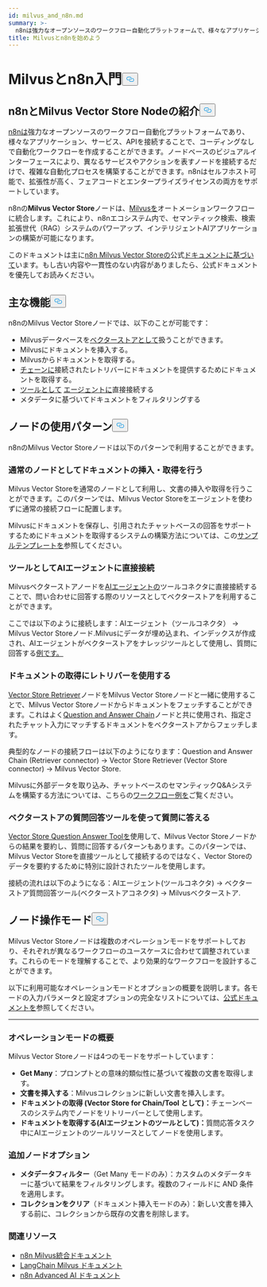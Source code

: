 ```yaml
---
id: milvus_and_n8n.md
summary: >-
  n8nは強力なオープンソースのワークフロー自動化プラットフォームで、様々なアプリケーション、サービス、APIを接続し、コーディングなしで自動化ワークフローを作成することができます。n8nはノードベースのビジュアルインターフェースにより、ユーザーは異なるサービスやアクションを表すノードを接続するだけで、複雑な自動化プロセスを構築することができます。n8nは、セルフホスト可能で、拡張性が高く、フェアコードとエンタープライズライセンスの両方をサポートしています。
title: Milvusとn8nを始めよう
---
```

<h1 id="Getting-Started-with-Milvus-and-n8n" class="common-anchor-header">Milvusとn8n入門<button data-href="#Getting-Started-with-Milvus-and-n8n" class="anchor-icon" translate="no">
      <svg translate="no"
        aria-hidden="true"
        focusable="false"
        height="20"
        version="1.1"
        viewBox="0 0 16 16"
        width="16"
      >
        <path
          fill="#0092E4"
          fill-rule="evenodd"
          d="M4 9h1v1H4c-1.5 0-3-1.69-3-3.5S2.55 3 4 3h4c1.45 0 3 1.69 3 3.5 0 1.41-.91 2.72-2 3.25V8.59c.58-.45 1-1.27 1-2.09C10 5.22 8.98 4 8 4H4c-.98 0-2 1.22-2 2.5S3 9 4 9zm9-3h-1v1h1c1 0 2 1.22 2 2.5S13.98 12 13 12H9c-.98 0-2-1.22-2-2.5 0-.83.42-1.64 1-2.09V6.25c-1.09.53-2 1.84-2 3.25C6 11.31 7.55 13 9 13h4c1.45 0 3-1.69 3-3.5S14.5 6 13 6z"
        ></path>
      </svg>
    </button></h1><h2 id="Introduction-to-n8n-and-the-Milvus-Vector-Store-Node" class="common-anchor-header">n8nとMilvus Vector Store Nodeの紹介<button data-href="#Introduction-to-n8n-and-the-Milvus-Vector-Store-Node" class="anchor-icon" translate="no">
      <svg translate="no"
        aria-hidden="true"
        focusable="false"
        height="20"
        version="1.1"
        viewBox="0 0 16 16"
        width="16"
      >
        <path
          fill="#0092E4"
          fill-rule="evenodd"
          d="M4 9h1v1H4c-1.5 0-3-1.69-3-3.5S2.55 3 4 3h4c1.45 0 3 1.69 3 3.5 0 1.41-.91 2.72-2 3.25V8.59c.58-.45 1-1.27 1-2.09C10 5.22 8.98 4 8 4H4c-.98 0-2 1.22-2 2.5S3 9 4 9zm9-3h-1v1h1c1 0 2 1.22 2 2.5S13.98 12 13 12H9c-.98 0-2-1.22-2-2.5 0-.83.42-1.64 1-2.09V6.25c-1.09.53-2 1.84-2 3.25C6 11.31 7.55 13 9 13h4c1.45 0 3-1.69 3-3.5S14.5 6 13 6z"
        ></path>
      </svg>
    </button></h2><p><a href="https://n8n.io/">n8nは</a>強力なオープンソースのワークフロー自動化プラットフォームであり、様々なアプリケーション、サービス、APIを接続することで、コーディングなしで自動化ワークフローを作成することができます。ノードベースのビジュアルインターフェースにより、異なるサービスやアクションを表すノードを接続するだけで、複雑な自動化プロセスを構築することができます。n8nはセルフホスト可能で、拡張性が高く、フェアコードとエンタープライズライセンスの両方をサポートしています。</p>
<p>n8nの<strong>Milvus Vector Store</strong>ノードは、<a href="https://milvus.io/">Milvusを</a>オートメーションワークフローに統合します。これにより、n8nエコシステム内で、セマンティック検索、検索拡張世代（RAG）システムのパワーアップ、インテリジェントAIアプリケーションの構築が可能になります。</p>
<p>このドキュメントは主に<a href="https://docs.n8n.io/integrations/builtin/cluster-nodes/root-nodes/n8n-nodes-langchain.vectorstoremilvus/">n8n Milvus Vector Storeの</a>公式<a href="https://docs.n8n.io/integrations/builtin/cluster-nodes/root-nodes/n8n-nodes-langchain.vectorstoremilvus/">ドキュメントに基づいて</a>います。もし古い内容や一貫性のない内容がありましたら、公式ドキュメントを優先してお読みください。</p>
<h2 id="Key-Features" class="common-anchor-header">主な機能<button data-href="#Key-Features" class="anchor-icon" translate="no">
      <svg translate="no"
        aria-hidden="true"
        focusable="false"
        height="20"
        version="1.1"
        viewBox="0 0 16 16"
        width="16"
      >
        <path
          fill="#0092E4"
          fill-rule="evenodd"
          d="M4 9h1v1H4c-1.5 0-3-1.69-3-3.5S2.55 3 4 3h4c1.45 0 3 1.69 3 3.5 0 1.41-.91 2.72-2 3.25V8.59c.58-.45 1-1.27 1-2.09C10 5.22 8.98 4 8 4H4c-.98 0-2 1.22-2 2.5S3 9 4 9zm9-3h-1v1h1c1 0 2 1.22 2 2.5S13.98 12 13 12H9c-.98 0-2-1.22-2-2.5 0-.83.42-1.64 1-2.09V6.25c-1.09.53-2 1.84-2 3.25C6 11.31 7.55 13 9 13h4c1.45 0 3-1.69 3-3.5S14.5 6 13 6z"
        ></path>
      </svg>
    </button></h2><p>n8nのMilvus Vector Storeノードでは、以下のことが可能です：</p>
<ul>
<li>Milvusデータベースを<a href="https://docs.n8n.io/glossary/#ai-vector-store">ベクターストアとして</a>扱うことができます。</li>
<li>Milvusにドキュメントを挿入する。</li>
<li>Milvusからドキュメントを取得する。</li>
<li><a href="https://docs.n8n.io/glossary/#ai-chain">チェーンに</a>接続されたレトリバーにドキュメントを提供するためにドキュメントを取得する。</li>
<li><a href="https://docs.n8n.io/glossary/#ai-tool">ツールとして</a> <a href="https://docs.n8n.io/glossary/#ai-agent">エージェントに</a>直接接続する</li>
<li>メタデータに基づいてドキュメントをフィルタリングする</li>
</ul>
<h2 id="Node-Usage-Patterns" class="common-anchor-header">ノードの使用パターン<button data-href="#Node-Usage-Patterns" class="anchor-icon" translate="no">
      <svg translate="no"
        aria-hidden="true"
        focusable="false"
        height="20"
        version="1.1"
        viewBox="0 0 16 16"
        width="16"
      >
        <path
          fill="#0092E4"
          fill-rule="evenodd"
          d="M4 9h1v1H4c-1.5 0-3-1.69-3-3.5S2.55 3 4 3h4c1.45 0 3 1.69 3 3.5 0 1.41-.91 2.72-2 3.25V8.59c.58-.45 1-1.27 1-2.09C10 5.22 8.98 4 8 4H4c-.98 0-2 1.22-2 2.5S3 9 4 9zm9-3h-1v1h1c1 0 2 1.22 2 2.5S13.98 12 13 12H9c-.98 0-2-1.22-2-2.5 0-.83.42-1.64 1-2.09V6.25c-1.09.53-2 1.84-2 3.25C6 11.31 7.55 13 9 13h4c1.45 0 3-1.69 3-3.5S14.5 6 13 6z"
        ></path>
      </svg>
    </button></h2><p>n8nのMilvus Vector Storeノードは以下のパターンで利用することができます。</p>
<h3 id="Use-as-a-regular-node-to-insert-and-retrieve-documents" class="common-anchor-header">通常のノードとしてドキュメントの挿入・取得を行う</h3><p>Milvus Vector Storeを通常のノードとして利用し、文書の挿入や取得を行うことができます。このパターンでは、Milvus Vector Storeをエージェントを使わずに通常の接続フローに配置します。</p>
<p>Milvusにドキュメントを保存し、引用されたチャットベースの回答をサポートするためにドキュメントを取得するシステムの構築方法については、この<a href="https://n8n.io/workflows/3573-create-a-rag-system-with-paul-essays-milvus-and-openai-for-cited-answers/">サンプルテンプレートを</a>参照してください。</p>
<h3 id="Connect-directly-to-an-AI-agent-as-a-tool" class="common-anchor-header">ツールとしてAIエージェントに直接接続</h3><p>Milvusベクターストアノードを<a href="https://docs.n8n.io/integrations/builtin/cluster-nodes/root-nodes/n8n-nodes-langchain.agent/">AIエージェントの</a>ツールコネクタに直接接続することで、問い合わせに回答する際のリソースとしてベクターストアを利用することができます。</p>
<p>ここでは以下のように接続します：AIエージェント（ツールコネクタ） -&gt; Milvus Vector Storeノード.Milvusにデータが埋め込まれ、インデックスが作成され、AIエージェントがベクターストアをナレッジツールとして使用し、質問に回答する<a href="https://n8n.io/workflows/3576-paul-graham-essay-search-and-chat-with-milvus-vector-database/">例です。</a></p>
<h3 id="Use-a-retriever-to-fetch-documents" class="common-anchor-header">ドキュメントの取得にレトリバーを使用する</h3><p><a href="https://docs.n8n.io/integrations/builtin/cluster-nodes/sub-nodes/n8n-nodes-langchain.retrievervectorstore/">Vector Store Retriever</a>ノードをMilvus Vector Storeノードと一緒に使用することで、Milvus Vector Storeノードからドキュメントをフェッチすることができます。これはよく<a href="https://docs.n8n.io/integrations/builtin/cluster-nodes/root-nodes/n8n-nodes-langchain.chainretrievalqa/">Question and Answer Chain</a>ノードと共に使用され、指定されたチャット入力にマッチするドキュメントをベクターストアからフェッチします。</p>
<p>典型的なノードの接続フローは以下のようになります：Question and Answer Chain (Retriever connector) -&gt; Vector Store Retriever (Vector Store connector) -&gt; Milvus Vector Store.</p>
<p>Milvusに外部データを取り込み、チャットベースのセマンティックQ&amp;Aシステムを構築する方法については、こちらの<a href="https://n8n.io/workflows/3574-create-a-paul-graham-essay-qanda-system-with-openai-and-milvus-vector-database/">ワークフロー例を</a>ご覧ください。</p>
<h3 id="Use-the-Vector-Store-Question-Answer-Tool-to-answer-questions" class="common-anchor-header">ベクターストアの質問回答ツールを使って質問に答える</h3><p><a href="https://docs.n8n.io/integrations/builtin/cluster-nodes/sub-nodes/n8n-nodes-langchain.toolvectorstore/">Vector Store Question Answer Toolを</a>使用して、Milvus Vector Storeノードからの結果を要約し、質問に回答するパターンもあります。このパターンでは、Milvus Vector Storeを直接ツールとして接続するのではなく、Vector Storeのデータを要約するために特別に設計されたツールを使用します。</p>
<p>接続の流れは以下のようになる：AIエージェント(ツールコネクタ) -&gt; ベクターストア質問回答ツール(ベクターストアコネクタ) -&gt; Milvusベクターストア.</p>
<h2 id="Node-Operation-Modes" class="common-anchor-header">ノード操作モード<button data-href="#Node-Operation-Modes" class="anchor-icon" translate="no">
      <svg translate="no"
        aria-hidden="true"
        focusable="false"
        height="20"
        version="1.1"
        viewBox="0 0 16 16"
        width="16"
      >
        <path
          fill="#0092E4"
          fill-rule="evenodd"
          d="M4 9h1v1H4c-1.5 0-3-1.69-3-3.5S2.55 3 4 3h4c1.45 0 3 1.69 3 3.5 0 1.41-.91 2.72-2 3.25V8.59c.58-.45 1-1.27 1-2.09C10 5.22 8.98 4 8 4H4c-.98 0-2 1.22-2 2.5S3 9 4 9zm9-3h-1v1h1c1 0 2 1.22 2 2.5S13.98 12 13 12H9c-.98 0-2-1.22-2-2.5 0-.83.42-1.64 1-2.09V6.25c-1.09.53-2 1.84-2 3.25C6 11.31 7.55 13 9 13h4c1.45 0 3-1.69 3-3.5S14.5 6 13 6z"
        ></path>
      </svg>
    </button></h2><p>Milvus Vector Storeノードは複数のオペレーションモードをサポートしており、それぞれが異なるワークフローのユースケースに合わせて調整されています。これらのモードを理解することで、より効果的なワークフローを設計することができます。</p>
<p>以下に利用可能なオペレーションモードとオプションの概要を説明します。各モードの入力パラメータと設定オプションの完全なリストについては、<a href="https://docs.n8n.io/integrations/builtin/cluster-nodes/root-nodes/n8n-nodes-langchain.vectorstoremilvus/">公式ドキュメントを</a>参照してください。</p>
<hr>
<h3 id="Operation-Modes-Overview" class="common-anchor-header">オペレーションモードの概要</h3><p>Milvus Vector Storeノードは4つのモードをサポートしています：</p>
<ul>
<li><strong>Get Many</strong>：プロンプトとの意味的類似性に基づいて複数の文書を取得します。</li>
<li><strong>文書を挿入する</strong>：Milvusコレクションに新しい文書を挿入します。</li>
<li><strong>ドキュメントの取得 (Vector Store for Chain/Tool として)：</strong>チェーンベースのシステム内でノードをリトリーバーとして使用します。</li>
<li><strong>ドキュメントを取得する(AIエージェントのツールとして)：</strong>質問応答タスク中にAIエージェントのツールリソースとしてノードを使用します。</li>
</ul>
<h3 id="Additional-Node-Options" class="common-anchor-header">追加ノードオプション</h3><ul>
<li><strong>メタデータフィルター</strong>（Get Many モードのみ）：カスタムのメタデータキーに基づいて結果をフィルタリングします。複数のフィールドに AND 条件を適用します。</li>
<li><strong>コレクションをクリア</strong>（ドキュメント挿入モードのみ）：新しい文書を挿入する前に、コレクションから既存の文書を削除します。</li>
</ul>
<h3 id="Related-Resources" class="common-anchor-header">関連リソース</h3><ul>
<li><a href="https://docs.n8n.io/integrations/builtin/cluster-nodes/root-nodes/n8n-nodes-langchain.vectorstoremilvus/">n8n Milvus統合ドキュメント</a></li>
<li><a href="https://js.langchain.com/docs/integrations/vectorstores/milvus/">LangChain Milvus ドキュメント</a></li>
<li><a href="https://docs.n8n.io/advanced-ai/">n8n Advanced AI ドキュメント</a></li>
</ul>
